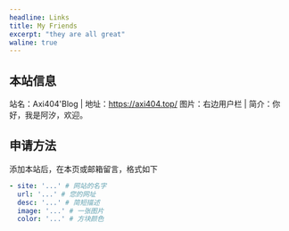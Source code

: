 ```yaml
---
headline: Links
title: My Friends
excerpt: "they are all great"
waline: true
---
```


## 本站信息

<div class="flex gap-5">
  <span>站名：Axi404'Blog</span>
  <span>|</span>
  <span>
  地址：<a href="https://axi404.top/">https://axi404.top/</a>
  </span>
  <span>图片：右边用户栏</span>
  <span>|</span>
  <span>简介：你好，我是阿汐，欢迎。</span>
</div>

## 申请方法

添加本站后，在本页或邮箱留言，格式如下

```yaml
- site: '...' # 网站的名字
  url: '...' # 您的网址
  desc: '...' # 简短描述
  image: '...' # 一张图片
  color: '...' # 方块颜色
```


<br />
<br />

<hairy-links 
  :links="[
    {
      name: '主治医师李大华',
      url: 'https://ilovebread.buzz',
      image: 'https://pic.axi404.top/Assyrian.4qr92oh1mq.png',
      color: '#e9546b',
      desc: '何地才是樂土，讓競爭做指數。',
    },
    {
      name: '小树',
      url: 'https://blog.juniortree.com',
      image: 'https://pic.axi404.top/xiaoshu.7sn53widtv.jpeg',
      color: '#e9546b',
      desc: '「妳突然對我説 七里香的名字很美」',
    },
  ]"
/>